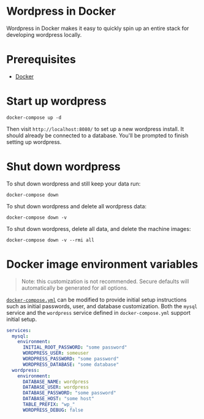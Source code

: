 # Wordpress in Docker

Wordpress in Docker makes it easy to quickly spin up an entire stack for
developing wordpress locally.

# Prerequisites

- [Docker][docker-install]

# Start up wordpress

    docker-compose up -d

Then visit `http://localhost:8080/` to set up a new wordpress install.  It
should already be connected to a database.  You'll be prompted to finish setting
up wordpress.

# Shut down wordpress

To shut down wordpress and still keep your data run:

    docker-compose down

To shut down wordpress and delete all wordpress data:

    docker-compose down -v

To shut down wordpress, delete all data, and delete the machine images:

    docker-compose down -v --rmi all

# Docker image environment variables

> Note: this customization is not recommended.  Secure defaults will
> automatically be generated for all options.

[`docker-compose.yml`](docker-compose.yml) can be modified to provide initial
setup instructions such as initial passwords, user, and database customization.
Both the `mysql` service and the `wordpress` service defined in
`docker-compose.yml` support initial setup.

```yaml
services:
  mysql:
    environment:
      INITIAL_ROOT_PASSWORD: "some password"
      WORDPRESS_USER: someuser
      WORDPRESS_PASSWORD: "some password"
      WORDPRESS_DATABASE: "some database"
  wordpress:
    environment:
      DATABASE_NAME: wordpress
      DATABASE_USER: wordpress
      DATABASE_PASSWORD: "some password"
      DATABASE_HOST: "some host"
      TABLE_PREFIX: "wp_"
      WORDPRESS_DEBUG: false
```

[docker-install]: https://docs.docker.com/install/
